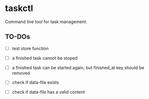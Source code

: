 # taskctl
Command line tool for task management.


## TO-DOs
- [ ] test store function

- [ ] a finished task cannot be stoped
- [ ] a finished task can be started again, but finished_at key should be removed

- [ ] check if data-file exists
- [ ] check if data-file has a valid content
